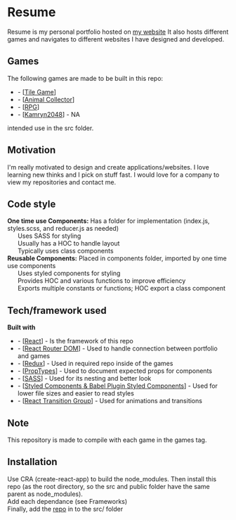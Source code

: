 # Resume
Resume is my personal portfolio hosted on <a href="https://www.zackaryjamessantana.com">my website</a>
It also hosts different games and navigates to different websites I have designed and developed.

## Games
The following games are made to be built in this repo:
<ul>
<li>- [<a href="https://github.com/ZackarySantana/TileGame">Tile Game</a>]</li>
<li>- [<a href="https://github.com/ZackarySantana/AnimalCollector">Animal Collector</a>]</li>
<li>- [<a href="https://github.com/ZackarySantana/RPG">RPG</a>]</li>
<li>- [<a href="https://github.com/ZackarySantana/Kamryn2048">Kamryn2048</a>] - NA</li>
</ul>
intended use in the src folder.

## Motivation
I'm really motivated to design and create applications/websites. I love learning new thinks and I pick on stuff fast. I would love for a company to view my repositories and contact me.

## Code style
<b>One time use Components:</b> Has a folder for implementation (index.js, styles.scss, and reducer.js as needed)
<br>&nbsp;&nbsp;&nbsp;&nbsp;&nbsp;&nbsp;Uses SASS for styling
<br>&nbsp;&nbsp;&nbsp;&nbsp;&nbsp;&nbsp;Usually has a HOC to handle layout
<br>&nbsp;&nbsp;&nbsp;&nbsp;&nbsp;&nbsp;Typically uses class components
<br>
<b>Reusable Components:</b> Placed in components folder, imported by one time use components
<br>&nbsp;&nbsp;&nbsp;&nbsp;&nbsp;&nbsp;Uses styled components for styling
<br>&nbsp;&nbsp;&nbsp;&nbsp;&nbsp;&nbsp;Provides HOC and various functions to improve efficiency
<br>&nbsp;&nbsp;&nbsp;&nbsp;&nbsp;&nbsp;Exports multiple constants or functions; HOC export a class component

## Tech/framework used
<b>Built with</b>
<ul>
<li>- [<a href="https://reactjs.org/">React</a>] - Is the framework of this repo</li>
<li>- [<a href="https://www.npmjs.com/package/react-router-dom">React Router DOM</a>] - Used to handle connection between portfolio and games</li>
<li>- [<a href="https://react-redux.js.org/>">Redux</a>] - Used in required repo inside of the games</li>
<li>- [<a href="https://www.npmjs.com/package/prop-types">PropTypes</a>] - Used to document expected props for components</li>
<li>- [<a href="https://www.npmjs.com/package/sass">SASS</a>] - Used for its nesting and better look</li>
<li>- [<a href="https://styled-components.com/">Styled Components & Babel Plugin Styled Components</a>] - Used for lower file sizes and easier to read styles</li>
<li>- [<a href="https://reactcommunity.org/react-transition-group/">React Transition Group</a>] - Used for animations and transitions</li>
</ul>

## Note
This repository is made to compile with each game in the games tag.

## Installation
Use CRA (create-react-app) to build the node_modules. Then install this repo (as the root directory, so the src and public folder have the same parent as node_modules).<br>Add each dependance (see Frameworks)<br>Finally, add the <a href="https://github.com/ZackarySantana/PortfolioGames">repo</a> in to the src/ folder
